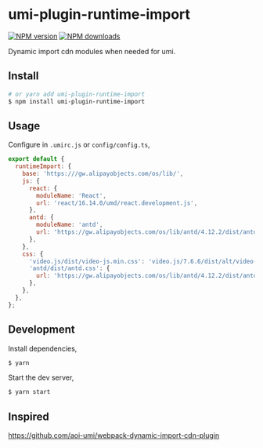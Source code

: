 # umi-plugin-runtime-import
[![NPM version](https://img.shields.io/npm/v/umi-plugin-runtime-import.svg?style=flat)](https://npmjs.org/package/umi-plugin-runtime-import) [![NPM downloads](http://img.shields.io/npm/dm/umi-plugin-runtime-import.svg?style=flat)](https://npmjs.org/package/umi-plugin-runtime-import)


Dynamic import cdn modules when needed for umi.


## Install

```bash
# or yarn add umi-plugin-runtime-import
$ npm install umi-plugin-runtime-import
```

## Usage
Configure in `.umirc.js` or `config/config.ts`,

``` javascript
export default {
  runtimeImport: {
    base: 'https:///gw.alipayobjects.com/os/lib/',
    js: {
      react: {
        moduleName: 'React',
        url: 'react/16.14.0/umd/react.development.js',
      },
      antd: {
        moduleName: 'antd',
        url: 'https://gw.alipayobjects.com/os/lib/antd/4.12.2/dist/antd.js',
      },
    },
    css: {
      'video.js/dist/video-js.min.css': 'video.js/7.6.6/dist/alt/video-js-cdn.min.css',
      'antd/dist/antd.css': {
        url: 'https://gw.alipayobjects.com/os/lib/antd/4.12.2/dist/antd.css',
      },
    },
  },
};
```


## Development

Install dependencies,

```bash
$ yarn
```

Start the dev server,

```bash
$ yarn start
```


## Inspired

https://github.com/aoi-umi/webpack-dynamic-import-cdn-plugin
